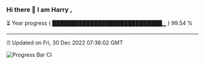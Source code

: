 ### Hi there 👋 I am Harry , 

⏳ Year progress { █████████████████████████████▁ } 99.54 %

---

⏰ Updated on Fri, 30 Dec 2022 07:36:02 GMT

![Progress Bar CI](https://github.com/duykhang68/duykhang68/workflows/Progress%20Bar%20CI/badge.svg)
